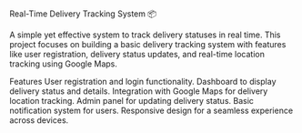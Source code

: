 Real-Time Delivery Tracking System 📦

A simple yet effective system to track delivery statuses in real time. This project focuses on building a basic delivery tracking system with features like user registration, delivery status updates, and real-time location tracking using Google Maps.

Features
 User registration and login functionality.
 Dashboard to display delivery status and details.
 Integration with Google Maps for delivery location tracking.
 Admin panel for updating delivery status.
 Basic notification system for users.
 Responsive design for a seamless experience across devices.
